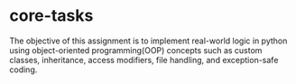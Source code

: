 # core-tasks
The objective of this assignment is to implement real-world logic in python using object-oriented programming(OOP) concepts such as custom classes, inheritance, access modifiers, file handling, and exception-safe coding.
